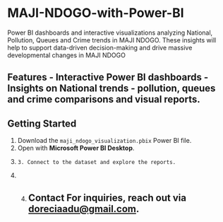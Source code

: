 # MAJI-NDOGO-with-Power-BI
Power BI dashboards and interactive visualizations analyzing National, Pollution, Queues and Crime trends in MAJI NDOGO. These insights will help to support data-driven decision-making and drive massive developmental changes in MAJI NDOGO

## Features - Interactive Power BI dashboards - Insights on National trends - pollution, queues and crime comparisons and visual reports.
## Getting Started
1. Download the `maji_ndogo_visualization.pbix` Power BI file.
2.  Open with **Microsoft Power BI Desktop**.
3.     3. Connect to the dataset and explore the reports.
 4.    4. ## Contact For inquiries, reach out via [doreciaadu@gmail.com](mailto:doreciaadu@gmail.com.com).
